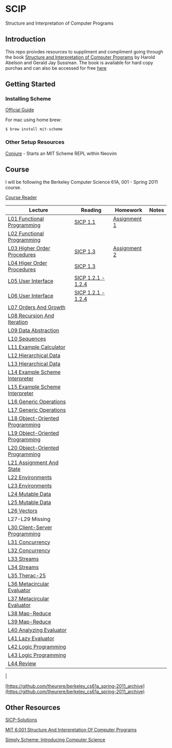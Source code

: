 # SCIP
Structure and Interpretation of Computer Programs

## Introduction
This repo proivdes resources to suppliment and compliment going through the book [Structure and Interpretation of Computer Programs](https://mitpress.mit.edu/9780262510875/structure-and-interpretation-of-computer-programs/) by Harold Abelson and Gerald Jay Sussman. The book is available for hard copy purchas and can also be accessed for free [here](https://mitp-content-server.mit.edu/books/content/sectbyfn/books_pres_0/6515/sicp.zip/full-text/book/book.html)

## Getting Started

### Installing Scheme
[Official Guide](https://www.gnu.org/software/mit-scheme/)

For mac using home brew:
```
$ brew install mit-scheme
```

### Other Setup Resources
[Conjure](https://github.com/Olical/conjure/wiki/Quick-start:-Scheme-(stdio)) - Starts an MIT Scheme REPL within Neovim

## Course
I will be following the Berkeley Computer Science 61A, 001 - Spring 2011 course.

[Course Reader](https://inst.eecs.berkeley.edu/~cs61a/reader/vol2.html)

| Lecture | Reading | Homework | Notes |
|---------|---------|-----------------|-------|
| [L01 Functional Programming](https://archive.org/details/ucberkeley_webcast_l28HAzKy0N8) | [SICP 1.1](https://mitp-content-server.mit.edu/books/content/sectbyfn/books_pres_0/6515/sicp.zip/full-text/book/book-Z-H-10.html#%_sec_1.1) | [Assignment 1](https://github.com/thewordisbird/SICP/files/11365472/Week1_Homework.pdf) | |
| [L02 Functional Programming](https://archive.org/details/ucberkeley_webcast_TTK2lZoWbPQ) | | | |
| [L03 Higher Order Procedures](https://archive.org/details/ucberkeley_webcast_ogIGxEzvnSE) | [SICP 1.3](https://mitp-content-server.mit.edu/books/content/sectbyfn/books_pres_0/6515/sicp.zip/full-text/book/book-Z-H-12.html#%_sec_1.3) |[Assignment 2](https://github.com/thewordisbird/SICP/files/11417079/Week2_Homework.pdf) | |
| [L04 Higer Order Procedures](https://archive.org/details/ucberkeley_webcast_ZvH3wF2qg7Q) | [SICP 1.3](https://mitp-content-server.mit.edu/books/content/sectbyfn/books_pres_0/6515/sicp.zip/full-text/book/book-Z-H-12.html#%_sec_1.3) | | |
| [L05 User Interface](https://archive.org/details/ucberkeley_webcast_dC4YGxzoAXk) | [SICP 1.2.1 - 1.2.4](https://mitp-content-server.mit.edu/books/content/sectbyfn/books_pres_0/6515/sicp.zip/full-text/book/book-Z-H-11.html#%_sec_1.2) | | |
| [L06 User Interface](https://archive.org/details/ucberkeley_webcast_qxDGE1-S_LE) | [SICP 1.2.1 - 1.2.4](https://mitp-content-server.mit.edu/books/content/sectbyfn/books_pres_0/6515/sicp.zip/full-text/book/book-Z-H-11.html#%_sec_1.2) | | |
| [L07 Orders And Growth](https://archive.org/details/ucberkeley_webcast_32L5j10rrK0) | | | |
| [L08 Recursion And Iteration](https://archive.org/details/ucberkeley_webcast_0G3tNuBBO5I) | | | |
| [L09 Data Abstraction](https://archive.org/details/ucberkeley_webcast_Oy36XpGVyjA) | | | |
| [L10 Sequences](https://archive.org/details/ucberkeley_webcast__qGeRWplPgc) | | | |
| [L11 Example Calculator](https://archive.org/details/ucberkeley_webcast_nzMPF59Ackg) | | | |
| [L12 Hierarchical Data](https://archive.org/details/ucberkeley_webcast_pSuEz5ZCVAg) | | | |
| [L13 Hierarchical Data](https://archive.org/details/ucberkeley_webcast_kbqJ3UGPgOc) | | | |
| [L14 Example Scheme Interpreter](https://archive.org/details/ucberkeley_webcast_3FjDrWv00Hc) | | | |
| [L15 Example Scheme Interpreter](https://archive.org/details/ucberkeley_webcast_QYV6a7vYhOA) | | | |
| [L16 Generic Operations](https://archive.org/details/ucberkeley_webcast_rz_XpDhDtFI) | | | |
| [L17 Generic Operations](https://archive.org/details/ucberkeley_webcast_8HDIqZ2ZqKI) | | | |
| [L18 Object-Oriented Programming](https://archive.org/details/ucberkeley_webcast_jq1v8YUftxE) | | | |
| [L19 Object-Oriented Programming](https://archive.org/details/ucberkeley_webcast_S9mGKy3Dzqw) | | | |
| [L20 Object-Oriented Programming](https://archive.org/details/ucberkeley_webcast_AYoW8-L2dTQ) | | | |
| [L21 Assignment And State](https://archive.org/details/ucberkeley_webcast_crlcqL7lKME) | | | |
| [L22 Environments](https://archive.org/details/ucberkeley_webcast_uxvRoOV9nOk) | | | |
| [L23 Environments](https://archive.org/details/ucberkeley_webcast_jmDguUbxOns) | | | |
| [L24 Mutable Data](https://archive.org/details/ucberkeley_webcast_OCocDioUZOo) | | | |
| [L25 Mutable Data](https://archive.org/details/ucberkeley_webcast_YgUZP1YbHsM) | | | |
| [L26 Vectors](https://archive.org/details/ucberkeley_webcast_vV7gargdGxU) | | | |
| L27-L29 Missing | | | |
| [L30 Client-Server Programming](https://archive.org/details/ucberkeley_webcast_Lr4zVJPpMrM) | | | |
| [L31 Concurrency](https://archive.org/details/ucberkeley_webcast_tfTD0B8dX7I) | | | |
| [L32 Concurrency](https://archive.org/details/ucberkeley_webcast_a_qhlzmXqAo) | | | |
| [L33 Streams](https://archive.org/details/ucberkeley_webcast_LLl89UwSflo) | | | |
| [L34 Streams](https://archive.org/details/ucberkeley_webcast_mtl0z0HgRTM) | | | |
| [L35 Therac-25](https://archive.org/details/ucberkeley_webcast_nxX-aAvZbmM) | | | |
| [L36 Metacircular Evaluator](https://archive.org/details/ucberkeley_webcast_E8ZyYL1qWWY) | | | |
| [L37 Metacircular Evaluator](https://archive.org/details/ucberkeley_webcast_0SbpbHiyyEU) | | | |
| [L38 Map-Reduce](https://archive.org/details/ucberkeley_webcast_OVbHFr6SG_8) | | | |
| [L39 Map-Reduce](https://archive.org/details/ucberkeley_webcast_tlABAGE-Tvc) | | | |
| [L40 Analyzing Evaluator](https://archive.org/details/ucberkeley_webcast_S9VoxtdsRyA) | | | |
| [L41 Lazy Evaluator](https://archive.org/details/ucberkeley_webcast_WJsgTZsFE3M) | | | |
| [L42 Logic Programming](https://archive.org/details/ucberkeley_webcast_JIMS_mspmug) | | | |
| [L43 Logic Programming](https://archive.org/details/ucberkeley_webcast_i5XtLVwTcZY) | | | |
| [L44 Review](https://archive.org/details/ucberkeley_webcast_zWiQru4tn-o) | | | |
| 

[https://github.com/theurere/berkeley_cs61a_spring-2011_archive](https://github.com/theurere/berkeley_cs61a_spring-2011_archive)

## Other Resources
[SICP-Solutions](http://community.schemewiki.org/?SICP-Solutions)

[MIT 6.001 Structure And Interpretation Of Computer Programs](https://ocw.mit.edu/courses/6-001-structure-and-interpretation-of-computer-programs-spring-2005/)

[Simply Scheme: Introducing Computer Science](http://people.eecs.berkeley.edu/~bh/ss-toc2.html)
